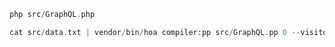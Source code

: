 ```php
php src/GraphQL.php 
```

```php
cat src/data.txt | vendor/bin/hoa compiler:pp src/GraphQL.pp 0 --visitor dump
```

